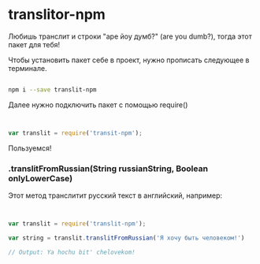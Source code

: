 # translitor-npm
Любишь транслит и строки "аре йоу думб?" (are you dumb?), тогда этот пакет для тебя!

Чтобы установить пакет себе в проект, нужно прописать следующее в терминале.

```sh

npm i --save translit-npm

```

Далее нужно подключить пакет с помощью require()

```js


var translit = require('transit-npm');


```

Пользуемся!

### .translitFromRussian(String russianString, Boolean onlyLowerCase)

Этот метод транслитит русский текст в английский, например:

```js


var translit = require('translit-npm');

var string = translit.translitFromRussian('Я хочу быть человеком!')

// Output: Ya hochu bit' chelovekom!


```